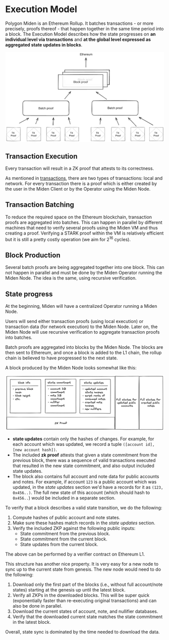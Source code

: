 # Execution Model

Polygon Miden is an Ethereum Rollup. It batches transactions - or more precisely, proofs thereof - that happen together in the same time period into a block. The Execution Model describes how the state progresses on **an individual level via transactions** and **at the global level expressed as aggregated state updates in blocks**.

<p align="center">
  <img src="../diagrams/architecture/execution/Execution.png">
</p>

## Transaction Execution

Every transaction will result in a ZK proof that attests to its correctness.

As mentioned in [transactions](https://0xpolygonmiden.github.io/miden-base/architecture/transactions.html#local-vs-network-transactions), there are two types of transactions: local and network. For every transaction there is a proof which is either created by the user in the Miden Client or by the Operator using the Miden Node.

## Transaction Batching
To reduce the required space on the Ethereum blockchain, transaction proofs are aggregated into batches. This can happen in parallel by different machines that need to verify several proofs using the Miden VM and thus creating a proof. Verifying a STARK proof within the VM is relatively efficient but it is still a pretty costly operation (we aim for 2<sup>16</sup> cycles).

## Block Production
Several batch proofs are being aggregated together into one block. This can not happen in parallel and must be done by the Miden Operator running the Miden Node. The idea is the same, using recursive verification.

## State progress
At the beginning, Miden will have a centralized Operator running a Miden Node.

Users will send either transaction proofs (using local execution) or transaction data (for network execution) to the Miden Node. Later on, the Miden Node will use recursive verification to aggregate transaction proofs into batches.

Batch proofs are aggregated into blocks by the Miden Node. The blocks are then sent to Ethereum, and once a block is added to the L1 chain, the rollup chain is believed to have progressed to the next state.

A block produced by the Miden Node looks somewhat like this:

<p align="center">
  <img src="../diagrams/architecture/execution/Block.png">
</p>

* **state updates** contain only the hashes of changes. For example, for each account which was updated, we record a tuple `([account id], [new account hash])`.
* The included **zk proof** attests that given a state commitment from the previous block, there was a sequence of valid transactions executed that resulted in the new state commitment, and also output included state updates.
* The block also contains full account and note data for public accounts and notes. For example, if account `123` is a public account which was updated, in the *state updates* section we'd have a records for it as `(123, 0x456..)`. The full new state of this account (which should hash to `0x456..`) would be included in a separate section.

To verify that a block describes a valid state transition, we do the following:
1. Compute hashes of public account and note states.
2. Make sure these hashes match records in the *state updates* section.
3. Verify the included ZKP against the following public inputs:
   - State commitment from the previous block.
   - State commitment from the current block.
   - State updates from the current block.

The above can be performed by a verifier contract on Ethereum L1.

This structure has another nice property. It is very easy for a new node to sync up to the current state from genesis. The new node would need to do the following:
1. Download only the first part of the blocks (i.e., without full account/note states) starting at the genesis up until the latest block.
2. Verify all ZKPs in the downloaded blocks. This will be super quick (exponentially faster than re-executing original transactions) and can also be done in parallel.
3. Download the current states of account, note, and nullifier databases.
4. Verify that the downloaded current state matches the state commitment in the latest block.

Overall, state sync is dominated by the time needed to download the data.
